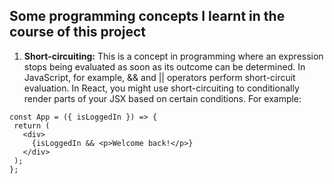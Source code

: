 ## Some programming concepts I learnt in the course of this project
 1. **Short-circuiting:** This is a concept in programming where an expression stops being evaluated as soon as its outcome can be determined. In JavaScript, for example, && and || operators perform short-circuit evaluation. In React, you might use short-circuiting to conditionally render parts of your JSX based on certain conditions. For example:
 ```
const App = ({ isLoggedIn }) => {
  return (
    <div>
      {isLoggedIn && <p>Welcome back!</p>}
    </div>
  );
};
```